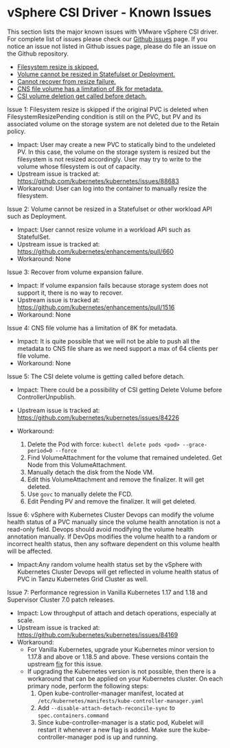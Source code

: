 <!-- markdownlint-disable MD033 -->
<!-- markdownlint-disable MD034 -->
# vSphere CSI Driver - Known Issues

This section lists the major known issues with VMware vSphere CSI driver. For complete list of issues please check our [Github issues](https://github.com/kubernetes-sigs/vsphere-csi-driver/issues) page. If you notice an issue not listed in Github issues page, please do file an issue on the Github repository.

- [Filesystem resize is skipped.](#issue_1)
- [Volume cannot be resized in Statefulset or Deployment.](#issue_2)
- [Cannot recover from resize failure.](#issue_3)
- [CNS file volume has a limitation of 8k for metadata.](#issue_4)
- [CSI volume deletion get called before detach.](#issue_5)

Issue 1<a id="issue_1"></a>: Filesystem resize is skipped if the original PVC is deleted when FilesystemResizePending condition is still on the PVC, but PV and its associated volume on the storage system are not deleted due to the Retain policy.

- Impact: User may create a new PVC to statically bind to the undeleted PV. In this case, the volume on the storage system is resized but the filesystem is not resized accordingly. User may try to write to the volume whose filesystem is out of capacity.
- Upstream issue is tracked at: https://github.com/kubernetes/kubernetes/issues/88683
- Workaround: User can log into the container to manually resize the filesystem.

Issue 2<a id="issue_2"></a>: Volume cannot be resized in a Statefulset or other workload API such as Deployment.

- Impact: User cannot resize volume in a workload API such as StatefulSet.
- Upstream issue is tracked at: https://github.com/kubernetes/enhancements/pull/660
- Workaround: None

Issue 3<a id="issue_3"></a>: Recover from volume expansion failure.

- Impact: If volume expansion fails because storage system does not support it, there is no way to recover.
- Upstream issue is tracked at: https://github.com/kubernetes/enhancements/pull/1516
- Workaround: None

Issue 4<a id="issue_4"></a>: CNS file volume has a limitation of 8K for metadata.

- Impact: It is quite possible that we will not be able to push all the metadata to CNS file share as we need support a max of 64 clients per file volume.
- Workaround: None

Issue 5<a id="issue_5"></a>: The CSI delete volume is getting called before detach.

- Impact: There could be a possibility of CSI getting Delete Volume before ControllerUnpublish.
- Upstream issue is tracked at: https://github.com/kubernetes/kubernetes/issues/84226
- Workaround:

    1. Delete the Pod with force:
       `kubectl delete pods <pod> --grace-period=0 --force`
    2. Find VolumeAttachment for the volume that remained undeleted. Get Node from this VolumeAttachment.
    3. Manually detach the disk from the Node VM.
    4. Edit this VolumeAttachment and remove the finalizer. It will get deleted.
    5. Use `govc` to manually delete the FCD.
    6. Edit Pending PV and remove the finalizer. It will get deleted.

Issue 6<a id="issue_6"></a>: vSphere with Kubernetes Cluster Devops can modify the volume health status of a PVC manually since the volume health annotation is not a read-only field. Devops should avoid modifying the volume health annotation manually. If DevOps modifies the volume health to a random or incorrect health status, then any software dependent on this volume health will be affected.

- Impact:Any random volume health status set by the vSphere with Kubernetes Cluster Devops will get reflected in volume health status of PVC in Tanzu Kubernetes Grid Cluster as well.

Issue 7<a id="issue_7"></a>: Performance regression in Vanilla Kubernetes 1.17 and 1.18 and Supervisor Cluster 7.0 patch releases.

- Impact: Low throughput of attach and detach operations, especially at scale.
- Upstream issue is tracked at: https://github.com/kubernetes/kubernetes/issues/84169
- Workaround:  
  - For Vanilla Kubernetes, upgrade your Kubernetes minor version to 1.17.8 and above or 1.18.5 and above. These versions contain the upstream [fix](https://github.com/kubernetes/kubernetes/pull/91307) for this issue.
  - If upgrading the Kubernetes version is not possible, then there is a workaround that can be applied on your Kubernetes cluster. On each primary node, perform the following steps:
    1. Open kube-controller-manager manifest, located at `/etc/kubernetes/manifests/kube-controller-manager.yaml`
    2. Add `--disable-attach-detach-reconcile-sync` to `spec.containers.command`
    3. Since kube-controller-manager is a static pod, Kubelet will restart it whenever a new flag is added. Make sure the kube-controller-manager pod is up and running.
